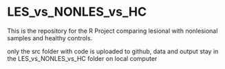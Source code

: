 # LES_vs_NONLES_vs_HC
This is the repository for the R Project comparing lesional with nonlesional samples and healthy controls.

only the src folder with code is uploaded to github, data and output stay in the LES_vs_NONLES_vs_HC folder on local computer